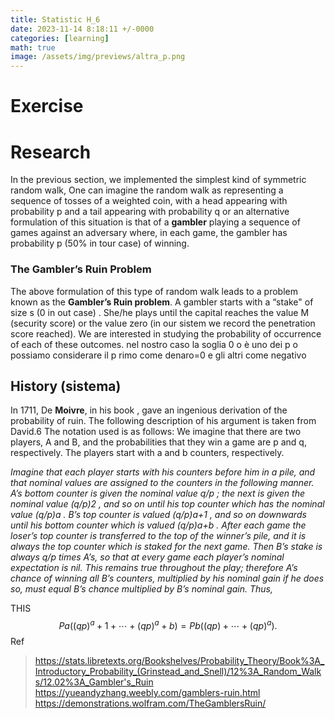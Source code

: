 ```yaml
---
title: Statistic H_6
date: 2023-11-14 8:18:11 +/-0000
categories: [learning]
math: true
image: /assets/img/previews/altra_p.png
---
```

# Exercise

# Research

In the previous section, we implemented the simplest kind of symmetric random walk,
One can imagine the random walk as representing a sequence of tosses of a weighted coin, with a head appearing with probability  p
and a tail appearing with probability q or an alternative formulation of this situation is that of a **gambler** playing a sequence of games against an adversary where, in each game, the gambler has probability p (50% in tour case) of winning.

### The Gambler’s Ruin Problem
The above formulation of this type of random walk leads to a problem known as the **Gambler’s Ruin problem**.
A gambler starts with a “stake" of size s (0 in out case) . She/he plays until the capital reaches the value  M (security score)
or the value zero (in our sistem we record the penetration score reached).
We are interested in studying the probability of occurrence of each of these outcomes.
nel nostro caso la soglia 0 o è uno dei p o possiamo considerare il p rimo come denaro=0 e gli altri come negativo

## History (sistema)

In 1711, De **Moivre**, in his book , gave an ingenious derivation of the probability of ruin. The following description of his argument is taken from David.6 The notation used is as follows: We imagine that there are two players, A and B, and the probabilities that they win a game are  p and  q, respectively. The players start with  a and  b counters, respectively.

_Imagine that each player starts with his counters before him in a pile, and that nominal values are assigned to the counters in the following manner. A’s bottom counter is given the nominal value  q/p
 ; the next is given the nominal value  (q/p)2
 , and so on until his top counter which has the nominal value  (q/p)a
 . B’s top counter is valued  (q/p)a+1
 , and so on downwards until his bottom counter which is valued  (q/p)a+b
 . After each game the loser’s top counter is transferred to the top of the winner’s pile, and it is always the top counter which is staked for the next game. Then B’s stake is always  q/p
  times A’s, so that at every game each player’s nominal expectation is nil. This remains true throughout the play; therefore A’s chance of winning all B’s counters, multiplied by his nominal gain if he does so, must equal B’s chance multiplied by B’s nominal gain. Thus,_

THIS
$$
Pa((qp)^a+1+⋯+(qp)^a+b)=Pb((qp)+⋯+(qp)^a) .
$$
Ref
>https://stats.libretexts.org/Bookshelves/Probability_Theory/Book%3A_Introductory_Probability_(Grinstead_and_Snell)/12%3A_Random_Walks/12.02%3A_Gambler's_Ruin <br>
>https://yueandyzhang.weebly.com/gamblers-ruin.html
>https://demonstrations.wolfram.com/TheGamblersRuin/




